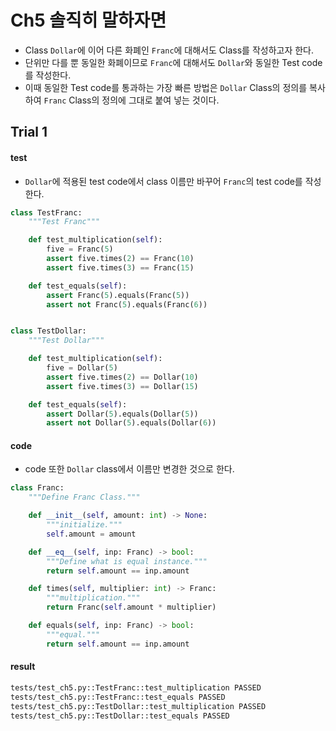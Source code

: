 # Ch5 솔직히 말하자면

- Class `Dollar`에 이어 다른 화폐인 `Franc`에 대해서도 Class를 작성하고자 한다.
- 단위만 다를 뿐 동일한 화폐이므로 `Franc`에 대해서도 `Dollar`와 동일한 Test code를 작성한다.
- 이때 동일한 Test code를 통과하는 가장 빠른 방법은 `Dollar` Class의 정의를 복사하여 `Franc` Class의 정의에 그대로 붙여 넣는 것이다.

## Trial 1

#### test

- `Dollar`에 적용된 test code에서 class 이름만 바꾸어 `Franc`의 test code를 작성한다.

```python
class TestFranc:
    """Test Franc"""

    def test_multiplication(self):
        five = Franc(5)
        assert five.times(2) == Franc(10)
        assert five.times(3) == Franc(15)

    def test_equals(self):
        assert Franc(5).equals(Franc(5))
        assert not Franc(5).equals(Franc(6))


class TestDollar:
    """Test Dollar"""

    def test_multiplication(self):
        five = Dollar(5)
        assert five.times(2) == Dollar(10)
        assert five.times(3) == Dollar(15)

    def test_equals(self):
        assert Dollar(5).equals(Dollar(5))
        assert not Dollar(5).equals(Dollar(6))
```

#### code

- code 또한 `Dollar` class에서 이름만 변경한 것으로 한다.

```python
class Franc:
    """Define Franc Class."""

    def __init__(self, amount: int) -> None:
        """initialize."""
        self.amount = amount

    def __eq__(self, inp: Franc) -> bool:
        """Define what is equal instance."""
        return self.amount == inp.amount

    def times(self, multiplier: int) -> Franc:
        """multiplication."""
        return Franc(self.amount * multiplier)

    def equals(self, inp: Franc) -> bool:
        """equal."""
        return self.amount == inp.amount
```

#### result

```bash
tests/test_ch5.py::TestFranc::test_multiplication PASSED
tests/test_ch5.py::TestFranc::test_equals PASSED
tests/test_ch5.py::TestDollar::test_multiplication PASSED
tests/test_ch5.py::TestDollar::test_equals PASSED
```
